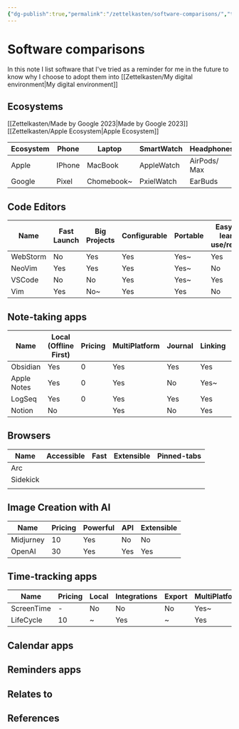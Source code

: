 ```yaml
---
{"dg-publish":true,"permalink":"/zettelkasten/software-comparisons/","title":"Software comparisons","tags":["status/todo","core/tech"],"created":"2023-10-08T14:34:06.039+01:00"}
---
```



# Software comparisons

In this note I list software that I've tried as a reminder for me in the future to know why I choose to adopt them into [[Zettelkasten/My digital environment\|My digital environment]]

## Ecosystems
[[Zettelkasten/Made by Google 2023\|Made by Google 2023]]
[[Zettelkasten/Apple Ecosystem\|Apple Ecosystem]]

| Ecosystem | Phone  | Laptop      | SmartWatch | Headphones   |
| --------- | ------ | ----------- | ---------- | ------------ |
| Apple     | IPhone | MacBook     | AppleWatch | AirPods/ Max |
| Google    | Pixel  | Chomebook~ | PxielWatch | EarBuds      |


## Code Editors

| Name     | Fast Launch | Big Projects | Configurable | Portable | Easy to learn use/reuse |
| -------- | ----------- | ------------ | ------------ | -------- | ----------------------- |
| WebStorm | No          | Yes          | Yes          | Yes~     | Yes                     |
| NeoVim   | Yes         | Yes          | Yes          | Yes~     | No                      |
| VSCode   | No          | No           | Yes          | Yes~     | Yes                     |
| Vim      | Yes         | No~          | Yes          | Yes      | No                      |


## Note-taking apps

| Name        | Local (Offline First) | Pricing | MultiPlatform | Journal | Linking | Task Management | Drawings | Extensibility |
| ----------- | --------------------- | ------- | ------------- | ------- | ------- | --------------- | -------- | ------------- |
| Obsidian    | Yes                   | 0       | Yes           | Yes     | Yes     | ~               | Yes      | Yes           |
| Apple Notes | Yes                   | 0       | Yes           | No      | Yes~    | No              | Yes      | No            |
| LogSeq      | Yes                   | 0       | Yes           | Yes     | Yes     | Yes             | Yes      | YEs           |
| Notion      | No                    |         | Yes           | No      | Yes     | No              | No       | Yes              |


## Browsers
| Name     | Accessible | Fast | Extensible | Pinned-tabs |
| -------- | ---------- | ---- | ---------- | ----------- |
| Arc      |            |      |            |             |
| Sidekick |            |      |            |             |
|          |            |      |            |             |
## Image Creation with AI
| Name      | Pricing | Powerful | API | Extensible   |
| --------- | ------- | -------- | --- | ------------ |
| Midjurney | 10      | Yes      | No  | No |
| OpenAI    | 30      | Yes      | Yes | Yes          |

## Time-tracking apps

| Name       | Pricing | Local | Integrations | Export | MultiPlatform |
| ---------- | ------- | ----- | ------------ | ------ | ------------- |
| ScreenTime | -       | No    | No           | No     | Yes~          |
| LifeCycle  | 10      | ~     | Yes          | ~      | Yes              |



## Calendar apps

## Reminders apps



## Relates to
## References
